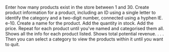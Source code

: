 Enter how many products exist in the store between 1 and 30. 
Create product information for a product, including an ID using a single letter to identify the category and a two-digit number, connected using a hyphen IE. e-10. 
Create a name for the product. 
Add the quantity in stock. 
Add the price. 
Repeat for each product until you've named and categorised them all. 
Shows all the info for each product listed. 
Shows total potential revenue. 
. . .
Then you can select a category to view the products within it until you want to quit. 
